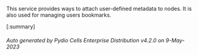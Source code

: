 






This service provides ways to attach user-defined metadata to nodes. It is also used for managing users bookmarks.

[:summary]

###### Auto generated by Pydio Cells Enterprise Distribution v4.2.0 on 9-May-2023
